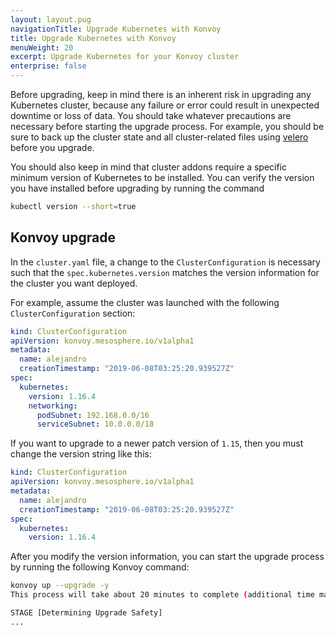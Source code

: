 ```yaml
---
layout: layout.pug
navigationTitle: Upgrade Kubernetes with Konvoy
title: Upgrade Kubernetes with Konvoy
menuWeight: 20
excerpt: Upgrade Kubernetes for your Konvoy cluster
enterprise: false
---
```


Before upgrading, keep in mind there is an inherent risk in upgrading any Kubernetes cluster, because any failure or error could result in unexpected downtime or loss of data.
You should take whatever precautions are necessary before starting the upgrade process.
For example, you should be sure to back up the cluster state and all cluster-related files using [velero](https://github.com/heptio/velero) before you upgrade.

You should also keep in mind that cluster addons require a specific minimum version of Kubernetes to be installed.
You can verify the version you have installed before upgrading by running the command

```bash
kubectl version --short=true
```

## Konvoy upgrade

In the `cluster.yaml` file, a change to the `ClusterConfiguration` is necessary such that the `spec.kubernetes.version` matches the version information for the cluster you want deployed.

For example, assume the cluster was launched with the following `ClusterConfiguration` section:

```yaml
kind: ClusterConfiguration
apiVersion: konvoy.mesosphere.io/v1alpha1
metadata:
  name: alejandro
  creationTimestamp: "2019-06-08T03:25:20.939527Z"
spec:
  kubernetes:
    version: 1.16.4
    networking:
      podSubnet: 192.168.0.0/16
      serviceSubnet: 10.0.0.0/18
```

If you want to upgrade to a newer patch version of `1.15`, then you must change the version string like this:

```yaml
kind: ClusterConfiguration
apiVersion: konvoy.mesosphere.io/v1alpha1
metadata:
  name: alejandro
  creationTimestamp: "2019-06-08T03:25:20.939527Z"
spec:
  kubernetes:
    version: 1.16.4
```

After you modify the version information, you can start the upgrade process by running the following Konvoy command:

```bash
konvoy up --upgrade -y
This process will take about 20 minutes to complete (additional time may be required for larger clusters)

STAGE [Determining Upgrade Safety]
...
```
